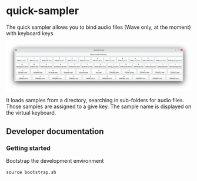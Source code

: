 # quick-sampler

The quick sampler allows you to bind audio files (Wave only, at the moment) with
keyboard keys. 

![Screenshot of the application](doc/screenshot.png)

It loads samples from a directory, searching in sub-folders for audio files.
Those samples are assigned to a give key. The sample name is displayed on
the virtual keyboard.

## Developer documentation

### Getting started

Bootstrap the development environment

```shell
source bootstrap.sh
```
